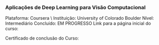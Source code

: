 ### Aplicações de Deep Learning para Visão Computacional

Plataforma: Coursera \\
Instituição: University of Colorado Boulder
Nível: Intermediário
Concluído: EM PROGRESSO
Link para a página inicial do curso: 

Certificado de conclusão do Curso: 
